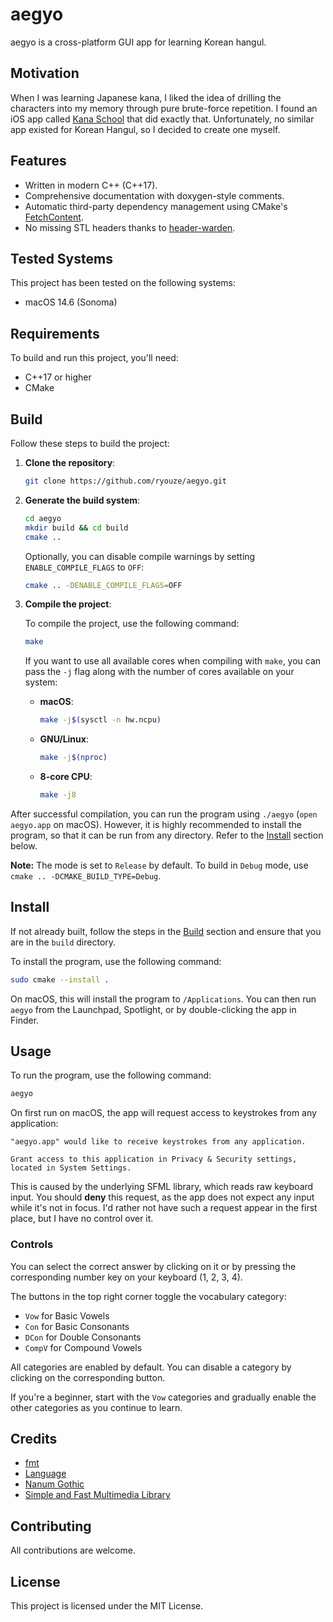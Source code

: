 # aegyo

<!-- [![CI](https://github.com/ryouze/aegyo/actions/workflows/ci.yml/badge.svg)](https://github.com/ryouze/aegyo/actions/workflows/ci.yml)
[![Release](https://github.com/ryouze/aegyo/actions/workflows/release.yml/badge.svg)](https://github.com/ryouze/aegyo/actions/workflows/release.yml)
![Release version](https://img.shields.io/github/v/release/ryouze/aegyo) -->

aegyo is a cross-platform GUI app for learning Korean hangul.


## Motivation

When I was learning Japanese kana, I liked the idea of drilling the characters into my memory through pure brute-force repetition. I found an iOS app called [Kana School](https://apps.apple.com/us/app/kana-school-japanese-letters/id1214626499) that did exactly that. Unfortunately, no similar app existed for Korean Hangul, so I decided to create one myself.


## Features

- Written in modern C++ (C++17).
- Comprehensive documentation with doxygen-style comments.
- Automatic third-party dependency management using CMake's [FetchContent](https://www.foonathan.net/2022/06/cmake-fetchcontent/).
- No missing STL headers thanks to [header-warden](https://github.com/ryouze/header-warden).


## Tested Systems

This project has been tested on the following systems:

- macOS 14.6 (Sonoma)
<!-- - Manjaro 24.0 (Wynsdey)
- Windows 11 23H2

Automated testing is also performed on the latest versions of macOS, GNU/Linux, and Windows using GitHub Actions. -->


<!-- ## Pre-built Binaries

Pre-built binaries are available for macOS (ARM64), GNU/Linux (x86_64), and Windows (x86_64). You can download the latest version from the [Releases](../../releases) page.

To remove macOS quarantine, use the following command:

```sh
xattr -d com.apple.quarantine aegyo-macos-arm64
chmod +x aegyo-macos-arm64
``` -->


## Requirements

To build and run this project, you'll need:

- C++17 or higher
- CMake


## Build

Follow these steps to build the project:

1. **Clone the repository**:

    ```sh
    git clone https://github.com/ryouze/aegyo.git
    ```

2. **Generate the build system**:

    ```sh
    cd aegyo
    mkdir build && cd build
    cmake ..
    ```

    Optionally, you can disable compile warnings by setting `ENABLE_COMPILE_FLAGS` to `OFF`:

    ```sh
    cmake .. -DENABLE_COMPILE_FLAGS=OFF
    ```

3. **Compile the project**:

    To compile the project, use the following command:

    ```sh
    make
    ```

    If you want to use all available cores when compiling with `make`, you can pass the `-j` flag along with the number of cores available on your system:

    - **macOS**:

      ```sh
      make -j$(sysctl -n hw.ncpu)
      ```

    - **GNU/Linux**:

      ```sh
      make -j$(nproc)
      ```

    - **8-core CPU**:

      ```sh
      make -j8
      ```

After successful compilation, you can run the program using `./aegyo` (`open aegyo.app` on macOS). However, it is highly recommended to install the program, so that it can be run from any directory. Refer to the [Install](#install) section below.

**Note:** The mode is set to `Release` by default. To build in `Debug` mode, use `cmake .. -DCMAKE_BUILD_TYPE=Debug`.


## Install

If not already built, follow the steps in the [Build](#build) section and ensure that you are in the `build` directory.

To install the program, use the following command:

```sh
sudo cmake --install .
```

On macOS, this will install the program to `/Applications`. You can then run `aegyo` from the Launchpad, Spotlight, or by double-clicking the app in Finder.


## Usage

To run the program, use the following command:

```sh
aegyo
```


On first run on macOS, the app will request access to keystrokes from any application:

```
"aegyo.app" would like to receive keystrokes from any application.

Grant access to this application in Privacy & Security settings, located in System Settings.
```

This is caused by the underlying SFML library, which reads raw keyboard input. You should **deny** this request, as the app does not expect any input while it's not in focus. I'd rather not have such a request appear in the first place, but I have no control over it.

### Controls

You can select the correct answer by clicking on it or by pressing the corresponding number key on your keyboard (1, 2, 3, 4).

The buttons in the top right corner toggle the vocabulary category:

- `Vow` for Basic Vowels
- `Con` for Basic Consonants
- `DCon` for Double Consonants
- `CompV` for Compound Vowels

All categories are enabled by default. You can disable a category by clicking on the corresponding button.

If you're a beginner, start with the `Vow` categories and gradually enable the other categories as you continue to learn.


<!-- ## Testing

Tests are included in the project but are not built by default.

To enable and build the tests manually, run the following commands:

```sh
cmake .. -DBUILD_TESTS=ON
make
ctest --output-on-failure
``` -->


## Credits

- [fmt](https://github.com/fmtlib/fmt)
- [Language](https://macosicons.com/#/u/Bonjour)
- [Nanum Gothic](https://fonts.google.com/specimen/Nanum+Gothic)
- [Simple and Fast Multimedia Library](https://github.com/sfml/sfml)


## Contributing

All contributions are welcome.


## License

This project is licensed under the MIT License.
